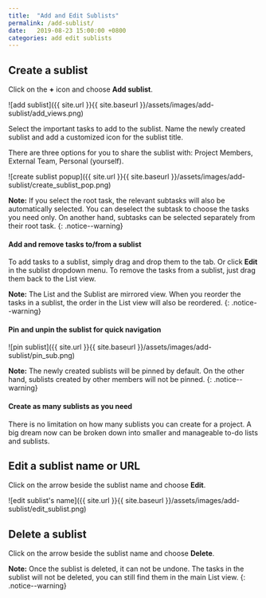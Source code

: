 ```yaml
---
title:  "Add and Edit Sublists"
permalink: /add-sublist/
date:   2019-08-23 15:00:00 +0800
categories: add edit sublists
---
```


## Create a sublist

Click on the **+** icon and choose **Add sublist**.

![add sublist]({{ site.url }}{{ site.baseurl }}/assets/images/add-sublist/add_views.png)

Select the important tasks to add to the sublist. Name the newly created sublist and add a customized icon for the sublist title. 

There are three options for you to share the sublist with: Project Members, External Team, Personal (yourself). 

![create sublist popup]({{ site.url }}{{ site.baseurl }}/assets/images/add-sublist/create_sublist_pop.png)

**Note:** If you select the root task, the relevant subtasks will also be automatically selected. You can deselect the subtask to choose the tasks you need only. On another hand, subtasks can be selected separately from their root task.
{: .notice--warning}

#### Add and remove tasks to/from a sublist

To add tasks to a sublist, simply drag and drop them to the tab. Or click **Edit** in the sublist dropdown menu. To remove the tasks from a sublist, just drag them back to the List view. 

**Note:** The List and the Sublist are mirrored view. When you reorder the tasks in a sublist, the order in the List view will also be reordered. 
{: .notice--warning}


#### Pin and unpin the sublist for quick navigation 

![pin sublist]({{ site.url }}{{ site.baseurl }}/assets/images/add-sublist/pin_sub.png)

**Note:** The newly created sublists will be pinned by default. On the other hand, sublists created by other members will not be pinned. 
{: .notice--warning}

#### Create as many sublists as you need

There is no limitation on how many sublists you can create for a project. A big dream now can be broken down into smaller and manageable to-do lists and sublists.


## Edit a sublist name or URL

Click on the arrow beside the sublist name and choose **Edit**. 

![edit sublist's name]({{ site.url }}{{ site.baseurl }}/assets/images/add-sublist/edit_sublist.png)



## Delete a sublist

Click on the arrow beside the sublist name and choose **Delete**. 

**Note:** Once the sublist is deleted, it can not be undone. The tasks in the sublist will not be deleted, you can still find them in the main List view.
{: .notice--warning}